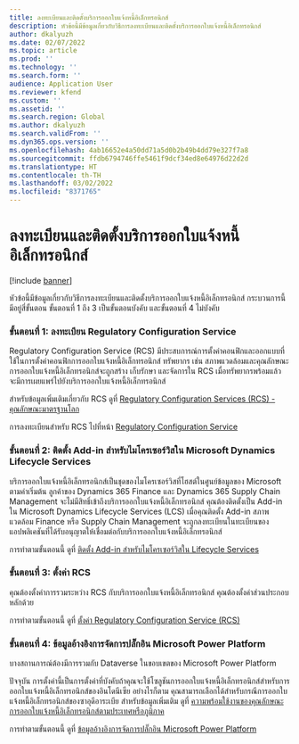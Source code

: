 ```yaml
---
title: ลงทะเบียนและติดตั้งบริการออกใบแจ้งหนี้อิเล็กทรอนิกส์
description: หัวข้อนี้มีข้อมูลเกี่ยวกับวิธีการลงทะเบียนและติดตั้งบริการออกใบแจ้งหนี้อิเล็กทรอนิกส์
author: dkalyuzh
ms.date: 02/07/2022
ms.topic: article
ms.prod: ''
ms.technology: ''
ms.search.form: ''
audience: Application User
ms.reviewer: kfend
ms.custom: ''
ms.assetid: ''
ms.search.region: Global
ms.author: dkalyuzh
ms.search.validFrom: ''
ms.dyn365.ops.version: ''
ms.openlocfilehash: 4ab16652e4a50dd71a5d0b2b49b4dd79e327f7a8
ms.sourcegitcommit: ffdb6794746ffe5461f9dcf34ed8e64976d22d2d
ms.translationtype: HT
ms.contentlocale: th-TH
ms.lasthandoff: 03/02/2022
ms.locfileid: "8371765"
---
```

# <a name="sign-up-for-and-install-the-electronic-invoicing-service"></a>ลงทะเบียนและติดตั้งบริการออกใบแจ้งหนี้อิเล็กทรอนิกส์

[!include [banner](../includes/banner.md)]

หัวข้อนี้มีข้อมูลเกี่ยวกับวิธีการลงทะเบียนและติดตั้งบริการออกใบแจ้งหนี้อิเล็กทรอนิกส์ กระบวนการนี้มีอยู่สี่ขั้นตอน ขั้นตอนที่ 1 ถึง 3 เป็นขั้นตอนบังคับ และขั้นตอนที่ 4 ไม่บังคับ

### <a name="step-1-sign-up-for-regulatory-configuration-service"></a>ขั้นตอนที่ 1: ลงทะเบียน Regulatory Configuration Service

Regulatory Configuration Service (RCS) มีประสบการณ์การตั้งค่าคอนฟิกและออกแบบที่ใช้ในการตั้งค่าคอนฟิกการออกใบแจ้งหนี้อิเล็กทรอนิกส์ ทรัพยากร เช่น สภาพแวดล้อมและคุณลักษณะการออกใบแจ้งหนี้อิเล็กทรอนิกส์จะถูกสร้าง เก็บรักษา และจัดการใน RCS เมื่อทรัพยากรพร้อมแล้ว จะมีการเผยแพร่ไปยังบริการออกใบแจ้งหนี้อิเล็กทรอนิกส์

สำหรับข้อมูลเพิ่มเติมเกี่ยวกับ RCS ดูที่ [Regulatory Configuration Services (RCS) - คุณลักษณะมาตรฐานโลก](rcs-globalization-feature.md)

การลงทะเบียนสำหรับ RCS ไปที่หน้า [Regulatory Configuration Service](https://marketing.configure.global.dynamics.com/)

### <a name="step-2-install-the-add-in-for-microservices-in-microsoft-dynamics-lifecycle-services"></a>ขั้นตอนที่ 2: ติดตั้ง Add-in สำหรับไมโครเซอร์วิสใน Microsoft Dynamics Lifecycle Services

บริการออกใบแจ้งหนี้อิเล็กทรอนิกส์เป็นชุดของไมโครเซอร์วิสที่โฮสต์ในศูนย์ข้อมูลของ Microsoft ตามค่าเริ่มต้น ลูกค้าของ Dynamics 365 Finance และ Dynamics 365 Supply Chain Management จะไม่มีสิทธิ์เข้าถึงบริการออกใบแจ้งหนี้อิเล็กทรอนิกส์ คุณต้องติดตั้งเป็น Add-in ใน Microsoft Dynamics Lifecycle Services (LCS) เมื่อคุณติดตั้ง Add-in สภาพแวดล้อม Finance หรือ Supply Chain Management จะถูกลงทะเบียนในทะเบียนของแอปพลิเคชันที่ได้รับอนุญาตให้เชื่อมต่อกับบริการออกใบแจ้งหนี้อิเล็กทรอนิกส์

การทำตามขั้นตอนนี้ ดูที่ [ติดตั้ง Add-in สำหรับไมโครเซอร์วิสใน Lifecycle Services](e-invoicing-install-add-in-microservices-lcs.md)

### <a name="step-3-set-up-rcs"></a>ขั้นตอนที่ 3: ตั้งค่า RCS

คุณต้องตั้งค่าการรวมระหว่าง RCS กับบริการออกใบแจ้งหนี้อิเล็กทรอนิกส์ คุณต้องตั้งค่าส่วนประกอบหลักด้วย

การทำตามขั้นตอนนี้ ดูที่ [ตั้งค่า Regulatory Configuration Service (RCS)](e-invoicing-set-up-rcs.md)

### <a name="step-4-microsoft-power-platform-plug-in-admin-reference"></a>ขั้นตอนที่ 4: ข้อมูลอ้างอิงการจัดการปลั๊กอิน Microsoft Power Platform

บางสถานการณ์ต้องมีการรวมกับ Dataverse ในขอบเขตของ Microsoft Power Platform

ปัจจุบัน การตั้งค่านี้เป็นการตั้งค่าที่บังคับถ้าคุณจะใช้โซลูชันการออกใบแจ้งหนี้อิเล็กทรอนิกส์สำหรับการออกใบแจ้งหนี้อิเล็กทรอนิกส์ของอินโดนีเซีย อย่างไรก็ตาม คุณสามารถเลือกได้สำหรับกรณีการออกใบแจ้งหนี้อิเล็กทรอนิกส์ของซาอุดีอาระเบีย สำหรับข้อมูลเพิ่มเติม ดูที่ [ความพร้อมใช้งานของคุณลักษณะการออกใบแจ้งหนี้อิเล็กทรอนิกส์ตามประเทศหรือภูมิภาค](e-invoicing-country-specific-availability.md)

การทำตามขั้นตอนนี้ ดูที่ [ข้อมูลอ้างอิงการจัดการปลั๊กอิน Microsoft Power Platform](e-invoicing-power-platform-plug-in.md)
